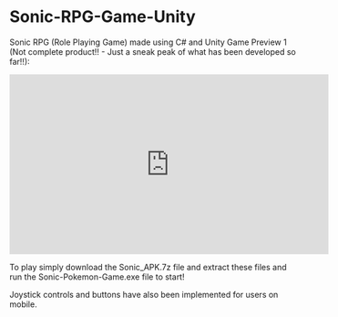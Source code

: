 # Sonic-RPG-Game-Unity
Sonic RPG (Role Playing Game) made using C# and Unity
Game Preview 1 (Not complete product!! - Just a sneak peak of what has been developed so far!!):
<iframe width="560" height="315" src="https://www.youtube.com/embed/jya_ejuCrw0" title="YouTube video player" frameborder="0" allow="accelerometer; autoplay; clipboard-write; encrypted-media; gyroscope; picture-in-picture" allowfullscreen></iframe>

To play simply download the Sonic_APK.7z file and extract these files and run the Sonic-Pokemon-Game.exe file to start!

Joystick controls and buttons have also been implemented for users on mobile.
